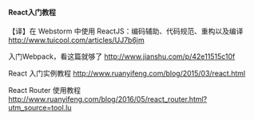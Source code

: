#### React入门教程
【译】在 Webstorm 中使用 ReactJS：编码辅助、代码规范、重构以及编译
http://www.tuicool.com/articles/UJ7b6jm

入门Webpack，看这篇就够了
http://www.jianshu.com/p/42e11515c10f

React 入门实例教程
http://www.ruanyifeng.com/blog/2015/03/react.html

React Router 使用教程
http://www.ruanyifeng.com/blog/2016/05/react_router.html?utm_source=tool.lu

